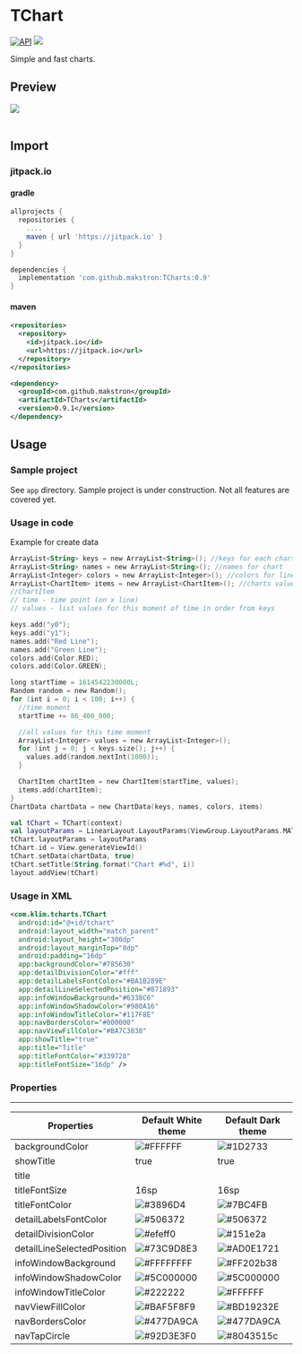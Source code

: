 # TChart
[![API](https://img.shields.io/badge/API-19%2B-blue.svg?style=flat)](https://android-arsenal.com/api?level=19)
[![](https://jitpack.io/v/makstron/TCharts.svg)](https://jitpack.io/#makstron/TCharts)

Simple and fast charts.

## Preview
![](https://raw.githubusercontent.com/makstron/TCharts/main/info/preview.webp)<br /><br />

## Import

### jitpack.io
#### gradle
```gradle
allprojects {
  repositories {
    ....
    maven { url 'https://jitpack.io' }
  }
}
```
```gradle
dependencies {
  implementation 'com.github.makstron:TCharts:0.9'
}
```
#### maven
```xml
<repositories>
  <repository>
    <id>jitpack.io</id>
    <url>https://jitpack.io</url>
  </repository>
</repositories>
```
```xml
<dependency>
  <groupId>com.github.makstron</groupId>
  <artifactId>TCharts</artifactId>
  <version>0.9.1</version>
</dependency>
```

## Usage

### Sample project
See `app` directory. Sample project is under construction. Not all features are covered yet.

### Usage in code

Example for create data
```kotlin
ArrayList<String> keys = new ArrayList<String>(); //keys for each chart
ArrayList<String> names = new ArrayList<String>(); //names for chart
ArrayList<Integer> colors = new ArrayList<Integer>(); //colors for lines
ArrayList<ChartItem> items = new ArrayList<ChartItem>(); //charts value for some time
//ChartItem
// time - time point (on x line)
// values - list values for this moment of time in order from keys

keys.add("y0");
keys.add("y1");
names.add("Red Line");
names.add("Green Line");
colors.add(Color.RED);
colors.add(Color.GREEN);

long startTime = 1614542230000L;
Random random = new Random();
for (int i = 0; i < 100; i++) {
  //time moment
  startTime += 86_400_000;

  //all values for this time moment
  ArrayList<Integer> values = new ArrayList<Integer>();
  for (int j = 0; j < keys.size(); j++) {
    values.add(random.nextInt(1000));
  }

  ChartItem chartItem = new ChartItem(startTime, values);
  items.add(chartItem);
}
ChartData chartData = new ChartData(keys, names, colors, items)
```
```kotlin
val tChart = TChart(context)
val layoutParams = LinearLayout.LayoutParams(ViewGroup.LayoutParams.MATCH_PARENT, ViewGroup.LayoutParams.WRAP_CONTENT)
tChart.layoutParams = layoutParams
tChart.id = View.generateViewId()
tChart.setData(chartData, true)
tChart.setTitle(String.format("Chart #%d", i))
layout.addView(tChart)
```

### Usage in XML
```xml
<com.klim.tcharts.TChart
  android:id="@+id/tchart"
  android:layout_width="match_parent"
  android:layout_height="300dp"
  android:layout_marginTop="8dp"
  android:padding="16dp"
  app:backgroundColor="#785630"
  app:detailDivisionColor="#fff"
  app:detailLabelsFontColor="#BA1B289E"
  app:detailLineSelectedPosition="#871893"
  app:infoWindowBackground="#6338C6"
  app:infoWindowShadowColor="#980A16"
  app:infoWindowTitleColor="#117F8E"
  app:navBordersColor="#000000"
  app:navViewFillColor="#BA7C3838"
  app:showTitle="true"
  app:title="Title"
  app:titleFontColor="#339728"
  app:titleFontSize="16dp" />
```

### Properties
--------

| Properties                   | Default White theme                                                | Default Dark theme                                                  |
| ---------------------------- | ------------------------------------------------------------------ | ------------------------------------------------------------------- |
| backgroundColor              | ![](https://via.placeholder.com/15/FFFFFF/FFFFFF?text=+)#FFFFFF    | ![](https://via.placeholder.com/15/1D2733/1D2733?text=+)#1D2733     |
| showTitle                    | true                                                               | true                                                                |
| title                        |                                                                    |                                                                     |
| titleFontSize                | 16sp                                                               | 16sp                                                                |
| titleFontColor               | ![](https://via.placeholder.com/15/3896D4/3896D4?text=+)#3896D4    | ![](https://via.placeholder.com/15/7BC4FB/7BC4FB?text=+)#7BC4FB     |
| detailLabelsFontColor        | ![](https://via.placeholder.com/15/506372/506372?text=+)#506372    | ![](https://via.placeholder.com/15/506372/506372?text=+)#506372     |
| detailDivisionColor          | ![](https://via.placeholder.com/15/efeff0/efeff0?text=+)#efeff0    | ![](https://via.placeholder.com/15/151e2a/151e2a?text=+)#151e2a     |
| detailLineSelectedPosition   | ![](https://via.placeholder.com/15/C9D8E3/C9D8E3?text=+)#73C9D8E3  | ![](https://via.placeholder.com/15/0E1721/0E1721?text=+)#AD0E1721   |
| infoWindowBackground         | ![](https://via.placeholder.com/15/FFFFFF/FFFFFF?text=+)#FFFFFFFF  | ![](https://via.placeholder.com/15/202b38/202b38?text=+)#FF202b38   |
| infoWindowShadowColor        | ![](https://via.placeholder.com/15/000000/000000?text=+)#5C000000  | ![](https://via.placeholder.com/15/000000/000000?text=+)#5C000000   |
| infoWindowTitleColor         | ![](https://via.placeholder.com/15/222222/222222?text=+)#222222    | ![](https://via.placeholder.com/15/FFFFFF/FFFFFF?text=+)#FFFFFF     |
| navViewFillColor             | ![](https://via.placeholder.com/15/F5F8F9/F5F8F9?text=+)#BAF5F8F9  | ![](https://via.placeholder.com/15/19232E/19232E?text=+)#BD19232E   |
| navBordersColor              | ![](https://via.placeholder.com/15/7DA9CA/7DA9CA?text=+)#477DA9CA  | ![](https://via.placeholder.com/15/7DA9CA/7DA9CA?text=+)#477DA9CA   |
| navTapCircle                 | ![](https://via.placeholder.com/15/D3E3F0/D3E3F0?text=+)#92D3E3F0  | ![](https://via.placeholder.com/15/43515c/43515c?text=+)#8043515c   |
